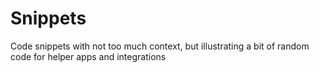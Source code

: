 # Snippets
Code snippets with not too much context, but illustrating a bit of random code for helper apps and integrations
